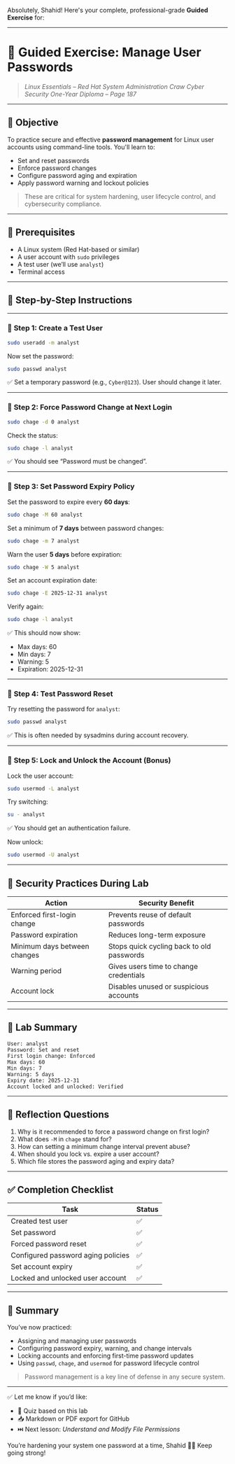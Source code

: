 Absolutely, Shahid! Here's your complete, professional-grade **Guided Exercise** for:

---

# 🧪 **Guided Exercise: Manage User Passwords**

> *Linux Essentials – Red Hat System Administration*
> *Craw Cyber Security One-Year Diploma – Page 187*

---

## 🎯 Objective

To practice secure and effective **password management** for Linux user accounts using command-line tools. You'll learn to:

* Set and reset passwords
* Enforce password changes
* Configure password aging and expiration
* Apply password warning and lockout policies

> These are critical for system hardening, user lifecycle control, and cybersecurity compliance.

---

## 🧰 Prerequisites

* A Linux system (Red Hat-based or similar)
* A user account with `sudo` privileges
* A test user (we’ll use `analyst`)
* Terminal access

---

## 🧭 Step-by-Step Instructions

---

### 🔹 **Step 1: Create a Test User**

```bash
sudo useradd -m analyst
```

Now set the password:

```bash
sudo passwd analyst
```

✅ Set a temporary password (e.g., `Cyber@123`). User should change it later.

---

### 🔹 **Step 2: Force Password Change at Next Login**

```bash
sudo chage -d 0 analyst
```

Check the status:

```bash
sudo chage -l analyst
```

✅ You should see “Password must be changed”.

---

### 🔹 **Step 3: Set Password Expiry Policy**

Set the password to expire every **60 days**:

```bash
sudo chage -M 60 analyst
```

Set a minimum of **7 days** between password changes:

```bash
sudo chage -m 7 analyst
```

Warn the user **5 days** before expiration:

```bash
sudo chage -W 5 analyst
```

Set an account expiration date:

```bash
sudo chage -E 2025-12-31 analyst
```

Verify again:

```bash
sudo chage -l analyst
```

✅ This should now show:

* Max days: 60
* Min days: 7
* Warning: 5
* Expiration: 2025-12-31

---

### 🔹 **Step 4: Test Password Reset**

Try resetting the password for `analyst`:

```bash
sudo passwd analyst
```

✅ This is often needed by sysadmins during account recovery.

---

### 🔹 **Step 5: Lock and Unlock the Account (Bonus)**

Lock the user account:

```bash
sudo usermod -L analyst
```

Try switching:

```bash
su - analyst
```

✅ You should get an authentication failure.

Now unlock:

```bash
sudo usermod -U analyst
```

---

## 🔐 Security Practices During Lab

| Action                       | Security Benefit                          |
| ---------------------------- | ----------------------------------------- |
| Enforced first-login change  | Prevents reuse of default passwords       |
| Password expiration          | Reduces long-term exposure                |
| Minimum days between changes | Stops quick cycling back to old passwords |
| Warning period               | Gives users time to change credentials    |
| Account lock                 | Disables unused or suspicious accounts    |

---

## 📂 Lab Summary

```text
User: analyst
Password: Set and reset
First login change: Enforced
Max days: 60
Min days: 7
Warning: 5 days
Expiry date: 2025-12-31
Account locked and unlocked: Verified
```

---

## 🧠 Reflection Questions

1. Why is it recommended to force a password change on first login?
2. What does `-M` in `chage` stand for?
3. How can setting a minimum change interval prevent abuse?
4. When should you lock vs. expire a user account?
5. Which file stores the password aging and expiry data?

---

## ✅ Completion Checklist

| Task                               | Status |
| ---------------------------------- | ------ |
| Created test user                  | ✅      |
| Set password                       | ✅      |
| Forced password reset              | ✅      |
| Configured password aging policies | ✅      |
| Set account expiry                 | ✅      |
| Locked and unlocked user account   | ✅      |

---

## 📎 Summary

You’ve now practiced:

* Assigning and managing user passwords
* Configuring password expiry, warning, and change intervals
* Locking accounts and enforcing first-time password updates
* Using `passwd`, `chage`, and `usermod` for password lifecycle control

> Password management is a key line of defense in any secure system.

---

✅ Let me know if you’d like:

* 🧠 Quiz based on this lab
* 📥 Markdown or PDF export for GitHub
* ⏭️ Next lesson: *Understand and Modify File Permissions*

You’re hardening your system one password at a time, Shahid 🔐💪 Keep going strong!
